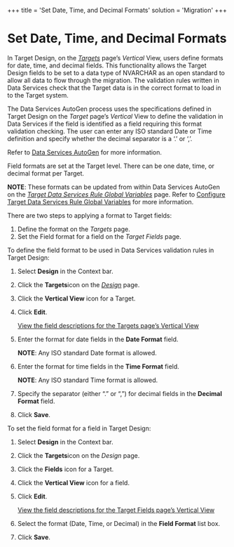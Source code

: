 +++
title = 'Set Date, Time, and Decimal Formats'
solution = 'Migration'
+++

# Set Date, Time, and Decimal Formats

In Target Design, on the
<span style="font-style: italic;">[Targets](../Page_Desc/Targets_H_Design.htm)</span>
page’s <span style="font-style: italic;">Vertical</span> View, users
define formats for date, time, and decimal fields. This functionality
allows the Target Design fields to be set to a data type of NVARCHAR as
an open standard to allow all data to flow through the migration. The
validation rules written in Data Services check that the Target data is
in the correct format to load in to the Target system.

The Data Services AutoGen process uses the specifications defined in
Target Design on the <span style="font-style: italic;">Target</span>
page’s <span style="font-style: italic;">Vertical</span> View to define
the validation in Data Services if the field is identified as a field
requiring this format validation checking. The user can enter any ISO
standard Date or Time definition and specify whether the decimal
separator is a ‘.’ or ‘,’.

Refer to [Data Services
AutoGen](../../Data_Services_AutoGen/Data_Services_Automation.htm) for
more information.

Field formats are set at the Target level. There can be one date, time,
or decimal format per Target.

<span style="font-weight: bold;">NOTE</span>: These formats can be
updated from within Data Services AutoGen on the
<span style="font-style: italic;">[Target Data Services Rule Global
Variables](../../Transform/Page_Desc/Target_DS_Rule_Global_Variables.htm)</span>
page. Refer to [Configure Target Data Services Rule Global
Variables](../../Transform/Use_Cases/Configure_Target_DS_Rule_Global_Var.htm)
for more information.

There are two steps to applying a format to Target fields:

1.  Define the format on the
    <span style="font-style: italic;">Targets</span> page.
2.  Set the Field format for a field on the
    <span style="font-style: italic;">Target Fields</span> page.

To define the field format to be used in Data Services validation rules
in Target Design:

1.  Select <span style="font-weight: bold;">Design</span> in the Context
    bar.

2.  Click the <span style="font-weight: bold;">Targets</span>icon on the
    *[Design](../Page_Desc/Design.htm)* page.

3.  Click the <span style="font-weight: bold;"> Vertical View</span>
    icon for a Target.

4.  Click <span style="font-weight: bold;">Edit</span>.
    
    [View the field descriptions for the Targets page’s Vertical
    View](../Page_Desc/Targets_H_Design.htm#Targets_V)

5.  Enter the format for date fields in the
    <span style="font-weight: bold;">Date Format</span> field.
    
    <span style="font-weight: bold;">NOTE</span>: Any ISO standard Date
    format is allowed.

6.  Enter the format for time fields in the
    <span style="font-weight: bold;">Time Format</span> field.
    
    <span style="font-weight: bold;">NOTE</span>: Any ISO standard Time
    format is allowed.

7.  Specify the separator (either “.” or “,”) for decimal fields in the
    <span style="font-weight: bold;">Decimal Format</span> field.

8.  Click <span style="font-weight: bold;">Save</span>.

To set the field format for a field in Target Design:

1.  Select <span style="font-weight: bold;">Design</span> in the Context
    bar.

2.  Click the <span style="font-weight: bold;">Targets</span>icon on the
    *Design* page.

3.  Click the <span style="font-weight: bold;">Fields</span> icon for a
    Target.

4.  Click the <span style="font-weight: bold;">Vertical View</span> icon
    for a field.

5.  Click <span style="font-weight: bold;">Edit</span>.
    
    [View the field descriptions for the Target Fields page’s Vertical
    View](../Page_Desc/Target_Fields_H_Target_Design.htm#Target_Fields_V)

6.  Select the format (Date, Time, or Decimal) in the
    <span style="font-weight: bold;">Field Format</span> list box.

7.  Click <span style="font-weight: bold;">Save</span>.
